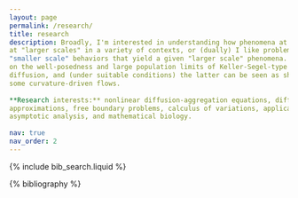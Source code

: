 ```yaml
---
layout: page
permalink: /research/
title: research
description: Broadly, I'm interested in understanding how phenomena at "smaller scales" manifest 
at "larger scales" in a variety of contexts, or (dually) I like problems of attempting to identify   
"smaller scale" behaviors that yield a given "larger scale" phenomena. My dissertation has focused
on the well-posedness and large population limits of Keller-Segel-type systems with nonlinear     
diffusion, and (under suitable conditions) the latter can be seen as sharp interface limits of    
some curvature-driven flows.                                                                      
                                                                                                  
**Research interests:** nonlinear diffusion-aggregation equations, diffuse interface              
approximations, free boundary problems, calculus of variations, applications of optimal transport,
asymptotic analysis, and mathematical biology.
 
nav: true
nav_order: 2
---
```


<!-- _pages/publications.md -->

<!-- Bibsearch Feature -->

{% include bib_search.liquid %}

<div class="publications">

{% bibliography %}

</div>
